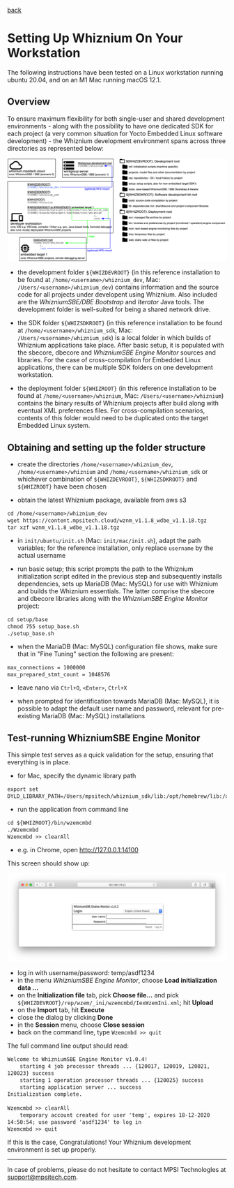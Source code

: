 [back](./README.md)

# Setting Up Whiznium On Your Workstation

The following instructions have been tested on a Linux workstation running ubuntu 20.04, and on an M1 Mac running macOS 12.1.

## Overview

To ensure maximum flexibility for both single-user and shared development environments - along with the possibility to have one dedicated SDK for each project (a very common situation for Yocto Embedded Linux software development) - the Whiznium development environment spans across three directories as represented below:

![](setup/folders.png)

- the development folder ``${WHIZDEVROOT}`` (in this reference installation to be found at ``/home/<username>/whiznium_dev``, Mac: ``/Users/<username>/whiznium_dev``) contains information and the source code for all projects under developent using Whiznium. Also included are the _WhizniumSBE/DBE Bootstrap_ and _Iterator_ Java tools. The development folder is well-suited for being a shared network drive.

- the SDK folder ``${WHIZSDKROOT}`` (in this reference installation to be found at ``/home/<username>/whiznium_sdk``, Mac: ``/Users/<username>/whiznium_sdk``) is a local folder in which builds of Whiznium applications take place. After basic setup, it is populated with the sbecore, dbecore and _WhizniumSBE Engine Monitor_ sources and libraries. For the case of cross-compilation for Embedded Linux applications, there can be multiple SDK folders on one development workstation.

- the deployment folder ``${WHIZROOT}`` (in this reference installation to be found at ``/home/<username>/whiznium``, Mac: ``/Users/<username>/whiznium``) contains the binary results of Whiznium projects after build along with eventual XML preferences files. For cross-compilation scenarios, contents of this folder would need to be duplicated onto the target Embedded Linux system.

## Obtaining and setting up the folder structure

- create the directories ``/home/<username>/whiznium_dev``, ``/home/<username>/whiznium`` and ``/home/<username>/whiznium_sdk`` or whichever combination of ``${WHIZDEVROOT}``, ``${WHIZSDKROOT}`` and ``${WHIZROOT}`` have been chosen

- obtain the latest Whiznium package, available from aws s3
```
cd /home/<username>/whiznium_dev
wget https://content.mpsitech.cloud/wznm_v1.1.8_wdbe_v1.1.18.tgz
tar xzf wznm_v1.1.8_wdbe_v1.1.18.tgz
```

- in ``init/ubuntu/init.sh`` (Mac: ``init/mac/init.sh``), adapt the path variables; for the reference installation, only replace ``username`` by the actual username

- run basic setup; this script prompts the path to the Whiznium initialization script edited in the previous step and subsequently installs dependencies, sets up MariaDB (Mac: MySQL) for use with Whiznium and builds the Whiznium essentials. The latter comprise the sbecore and dbecore libraries along with the _WhizniumSBE Engine Monitor_ project:
```
cd setup/base
chmod 755 setup_base.sh
./setup_base.sh
```

- when the MariaDB (Mac: MySQL) configuration file shows, make sure that in "Fine Tuning" section the following are present:
```
max_connections = 1000000
max_prepared_stmt_count = 1048576
```

- leave nano via ``Ctrl+O``, ``<Enter>``, ``Ctrl+X``

- when prompted for identification towards MariaDB (Mac: MySQL), it is possible to adapt the default user name and password, relevant for pre-existing MariaDB (Mac: MySQL) installations

## Test-running WhizniumSBE Engine Monitor

This simple test serves as a quick validation for the setup, ensuring that everything is in place.

- for Mac, specify the dynamic library path
```
export set DYLD_LIBRARY_PATH=/Users/mpsitech/whiznium_sdk/lib:/opt/homebrew/lib:/opt/homebrew/opt/libmicrohttpd/lib:/opt/homebrew/opt/libxml2/lib:/usr/local/mysql/lib
```

- run the application from command line
```
cd ${WHIZROOT}/bin/wzemcmbd
./Wzemcmbd
Wzemcmbd >> clearAll
```

- e.g. in Chrome, open http://127.0.0.1:14100

This screen should show up:

![](setup/Wzemcmbd.png)

- log in with username/password: temp/asdf1234
- in the menu _WhizniumSBE Engine Monitor_, choose __Load initialization data ...__
- on the __Initialization file__ tab, pick __Choose file...__ and pick ``${WHIZDEVROOT}/rep/wzem/_ini/wzemcmbd/IexWzemIni.xml``; hit __Upload__
- on the __Import__ tab, hit __Execute__
- close the dialog by clicking __Done__
- in the __Session__ menu, choose __Close session__
- back on the command line, type ``Wzemcmbd >> quit``

The full command line output should read:
```
Welcome to WhizniumSBE Engine Monitor v1.0.4!
	starting 4 job processor threads ... {120017, 120019, 120021, 120023} success
	starting 1 operation processor threads ... {120025} success
	starting application server ... success
Initialization complete.

Wzemcmbd >> clearAll
	temporary account created for user 'temp', expires 18-12-2020 14:50:54; use password 'asdf1234' to log in
Wzemcmbd >> quit
```

If this is the case, Congratulations! Your Whiznium development environment is set up properly.

---

In case of problems, please do not hesitate to contact MPSI Technologles at [support@mpsitech.com](mailto:support@mpsitech.com).
